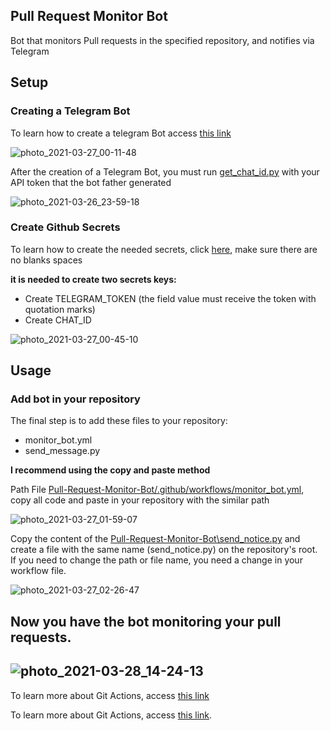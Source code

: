 ## Pull Request Monitor Bot

Bot that monitors Pull requests in the specified repository, and notifies via Telegram


## Setup

### Creating a Telegram Bot

To learn how to create a telegram Bot access [this link](https://core.telegram.org/bots)

![photo_2021-03-27_00-11-48](https://user-images.githubusercontent.com/72465364/112708591-98ce6f80-8e91-11eb-9f59-536c5b681c9f.jpg)

After the creation of a Telegram Bot, you must run [get_chat_id.py](https://github.com/wesley587/Pull-Request-Monitor-Bot/blob/main/get_chat_id.py) with your API token that the bot father generated

![photo_2021-03-26_23-59-18](https://user-images.githubusercontent.com/72465364/112708208-8bb08100-8e8f-11eb-9acf-6031790cd9a4.jpg)
### Create Github Secrets

To learn how to create the needed secrets, click [here](https://docs.github.com/pt/actions/reference/encrypted-secrets#creating-encrypted-secrets-for-a-repository), make sure there are no blanks spaces 

**it is needed to create two secrets keys:**
-   Create TELEGRAM_TOKEN (the field value must receive the token with quotation marks)
-   Create CHAT_ID

![photo_2021-03-27_00-45-10](https://user-images.githubusercontent.com/72465364/112709177-be5d7800-8e95-11eb-9558-da4cdbda9121.jpg)
## Usage

### Add bot in your repository

The final step is to add these files to your repository:
-  monitor_bot.yml
-  send_message.py

**I recommend using the copy and paste method**

Path File [Pull-Request-Monitor-Bot/.github/workflows/monitor_bot.yml](https://github.com/wesley587/Pull-Request-Monitor-Bot/blob/main/.github/workflows/monitor_bot.yml), copy all code and paste in your repository with the similar path

![photo_2021-03-27_01-59-07](https://user-images.githubusercontent.com/72465364/112710447-1600e100-8ea0-11eb-9b64-6b2cd769bb76.jpg)
 
 Copy the content of the [Pull-Request-Monitor-Bot\send_notice.py](https://github.com/wesley587/Pull-Request-Monitor-Bot/blob/main/send_notice.py) and create a file with the same name (send_notice.py) on the repository's root. If you need to change the path or file name, you need a change in your workflow file.

 
 ![photo_2021-03-27_02-26-47](https://user-images.githubusercontent.com/72465364/112710999-f53a8a80-8ea3-11eb-9850-13bc164e01a2.jpg)
 
 
Now you have the bot monitoring your pull requests.
---
![photo_2021-03-28_14-24-13](https://user-images.githubusercontent.com/72465364/112761358-5318c080-8fd1-11eb-815e-39296da5728f.jpg)
---
To learn more about Git Actions, access [this link](https://github.com/features/actions)


To learn more about Git Actions, access [this link](https://github.com/features/actions).

